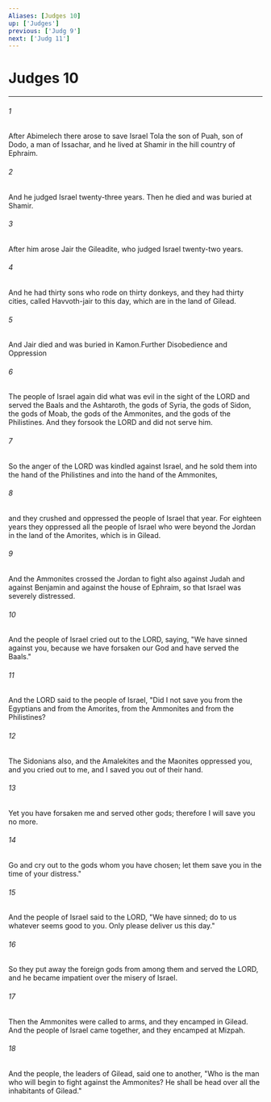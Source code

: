 ```yaml
---
Aliases: [Judges 10]
up: ['Judges']
previous: ['Judg 9']
next: ['Judg 11']
---
```

# Judges 10
***



###### 1 
After Abimelech there arose to save Israel Tola the son of Puah, son of Dodo, a man of Issachar, and he lived at Shamir in the hill country of Ephraim. 

###### 2 
And he judged Israel twenty-three years. Then he died and was buried at Shamir. 

###### 3 
After him arose Jair the Gileadite, who judged Israel twenty-two years. 

###### 4 
And he had thirty sons who rode on thirty donkeys, and they had thirty cities, called Havvoth-jair to this day, which are in the land of Gilead. 

###### 5 
And Jair died and was buried in Kamon.Further Disobedience and Oppression 

###### 6 
The people of Israel again did what was evil in the sight of the LORD and served the Baals and the Ashtaroth, the gods of Syria, the gods of Sidon, the gods of Moab, the gods of the Ammonites, and the gods of the Philistines. And they forsook the LORD and did not serve him. 

###### 7 
So the anger of the LORD was kindled against Israel, and he sold them into the hand of the Philistines and into the hand of the Ammonites, 

###### 8 
and they crushed and oppressed the people of Israel that year. For eighteen years they oppressed all the people of Israel who were beyond the Jordan in the land of the Amorites, which is in Gilead. 

###### 9 
And the Ammonites crossed the Jordan to fight also against Judah and against Benjamin and against the house of Ephraim, so that Israel was severely distressed. 

###### 10 
And the people of Israel cried out to the LORD, saying, "We have sinned against you, because we have forsaken our God and have served the Baals." 

###### 11 
And the LORD said to the people of Israel, "Did I not save you from the Egyptians and from the Amorites, from the Ammonites and from the Philistines? 

###### 12 
The Sidonians also, and the Amalekites and the Maonites oppressed you, and you cried out to me, and I saved you out of their hand. 

###### 13 
Yet you have forsaken me and served other gods; therefore I will save you no more. 

###### 14 
Go and cry out to the gods whom you have chosen; let them save you in the time of your distress." 

###### 15 
And the people of Israel said to the LORD, "We have sinned; do to us whatever seems good to you. Only please deliver us this day." 

###### 16 
So they put away the foreign gods from among them and served the LORD, and he became impatient over the misery of Israel. 

###### 17 
Then the Ammonites were called to arms, and they encamped in Gilead. And the people of Israel came together, and they encamped at Mizpah. 

###### 18 
And the people, the leaders of Gilead, said one to another, "Who is the man who will begin to fight against the Ammonites? He shall be head over all the inhabitants of Gilead."
